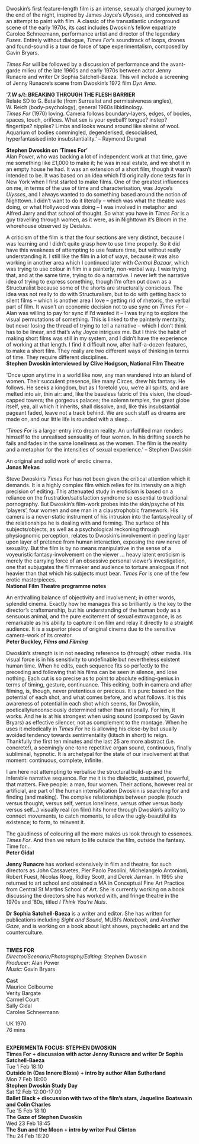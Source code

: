 

Dwoskin’s first feature-length film is an intense, sexually charged journey to the end of the night, inspired by James Joyce’s _Ulysses_, and conceived as an attempt to paint with film. A classic of the transatlantic underground scene of the early 1970s, its cast includes Dwoskin’s fellow expatriate Carolee Schneemann, performance artist and director of the legendary _Fuses_. Entirely without dialogue, _Times For_’s soundtrack of loops, drones and found-sound is a tour de force of tape experimentalism, composed by Gavin Bryars.

_Times For_ will be followed by a discussion of performance and the avant-garde milieu of the late 1960s and early 1970s between actor Jenny Runacre and writer Dr Sophia Satchell-Baeza. This will include a screening of Jenny Runacre’s scene from Dwoskin’s 1972 film _Dyn Amo_.

‘**7._W s/t_: BREAKING THROUGH THE FLESH BARRIER**  
Relate SD to G. Bataille (from Surrealist and permissiveness angles),  
W. Reich (body-psychology), general 1960s libidinology.  
_Times For_ (1970) loving. Camera follows boundary-layers, edges, of bodies, spaces, touch, orifices. What sex is your eyeball? tongue? instep? fingertips? nipples? Limbs and looks wound around like skeins of wool. Aquarium of bodies commingled, degenderised, desocialised, hyperfantasised into insubstantiality.’ – Raymond Durgnat

**Stephen Dwoskin on ‘Times For’**  
Alan Power, who was backing a lot of independent work at that time, gave me something like £1,000 to make it; he was in real estate, and we shot it in an empty house he had.  It was an extension of a short film, though it wasn’t intended to be. It was based on an idea which I’d originally done tests for in New York when I first started to make films.  One of the greatest influences on me, in terms of the use of time and characterisation, was Joyce’s _Ulysses_, and I always wanted to do something based around the notion of Nighttown. I didn’t want to do it literally – which was what the theatre was doing, or what Hollywood was doing – I was involved in metaphor and Alfred Jarry and that school of thought. So what you have in _Times For_ is a guy travelling through women, as it were, as in Nighttown it’s Bloom in the whorehouse observed by Dedalus.

A criticism of the film is that the four sections are very distinct, because I was learning and I didn’t quite grasp how to use time properly. So it did have this weakness of attempting to use feature time, but without really understanding it. I still like the film in a lot of ways, because it was also working in another area which I continued later with _Central Bazaar_, which was trying to use colour in film in a painterly, non-verbal way. I was trying that, and at the same time, trying to do a narrative. I never left the narrative idea of trying to express something, though I’m often put down as a Structuralist because some of the shorts are structurally conscious. The idea was not really to do with Structuralism, but to do with getting back to silent films – which is another area I love – getting rid of rhetoric, the verbal part of film. It wasn’t an economic decision not to use sync on _Times For_ – Alan was willing to pay for sync if I’d wanted it – I was trying to explore the visual permutations of something. This is linked to the painterly mentality, but never losing the thread of trying to tell a narrative – which I don’t think has to be linear, and that’s why Joyce intrigues me. But I think the habit of making short films was still in my system, and I didn’t have the experience of working at that length. I find it difficult now, after half-a-dozen features, to make a short film. They really are two different ways of thinking in terms of time.  They require different disciplines.  
**Stephen Dwoskin interviewed by Clive Hodgson, National Film Theatre**

‘Once upon anytime in a world like now, any man wandered into an island of women. Their succulent presence, like many Circes, drew his fantasy. He follows. He seeks a kingdom, but as I foretold you, we’re all spirits, and are melted into air, thin air: and, like the baseless fabric of this vision, the cloud-capped towers; the gorgeous palaces; the solemn temples, the great globe itself, yea, all which it inherits, shall dissolve, and, like this insubstantial pageant faded, leave not a track behind. We are such stuff as dreams are made on, and our little life is rounded with a sleep…

‘_Times For_ is a larger entry into dream reality. An unfulfilled man renders himself to the unrealised sensuality of four women. In his drifting search he fails and fades in the same loneliness as the women. The film is the reality and a metaphor for the intensities of sexual experience.’ – Stephen Dwoskin

An original and solid work of erotic cinema.  
**Jonas Mekas**

Steve Dwoskin’s _Times For_ has not been given the critical attention which it demands.  It is a highly complex film which relies for its intensity on a high precision of editing.  This attenuated study in eroticism is based on a reliance on the frustration/satisfaction syndrome so essential to traditional pornography. But Dwoskin’s film-work probes into the skin/psyche of his ‘players’, four women and one man in a claustrophobic framework.  His camera is a never-static instrument of his intrusion into the fantasy/reality of the relationships he is dealing with and forming. The surface of his subjects/objects, as well as a psychological reckoning through physiognomic perception, relates to Dwoskin’s involvement in peeling layer upon layer of pretence from human interaction, exposing the raw nerve of sexuality. But the film is by no means manipulative in the sense of a voyeuristic fantasy-involvement on the viewer … heavy latent eroticism is merely the carrying force of an obsessive personal viewer’s investigation, one that subjugates the filmmaker and audience to torture analogous if not heavier than that which his subjects must bear. _Times For_ is one of the few erotic masterpieces.  
**National Film Theatre programme notes**

An enthralling balance of objectivity and involvement; in other words, splendid cinema. Exactly how he manages this so brilliantly is the key to the director’s craftsmanship, but his understanding of the human body as a sensuous animal, and the pure excitement of sexual extravagance, is as remarkable as his ability to capture it on film and relay it directly to a straight audience. It is a superior piece of original cinema due to the sensitive camera-work of its creator.  
**Peter Buckley, _Films and Filming_**

Dwoskin’s strength is in not needing reference to (through) other media. His visual force is in his sensitivity to undefinable but nevertheless existent human time. When he edits, each sequence fits so perfectly to the preceding and following that his films can be seen in silence, and lose nothing. Each cut is so precise as to point to absolute editing-genius in terms of timing, gesture, continuance. This editing, both in camera and after filming, is, though, never pretentious or precious. It is pure: based on the potential of each shot, and what comes before, and what follows. It is this awareness of potential in each shot which seems, for Dwoskin, poetically/unconsciously determined rather than rationally. For him, it works. And he is at his strongest when using sound (composed by Gavin Bryars) as effective silencer, not as complement to the montage. When he uses it melodically in _Times For_ he is allowing his close-by but usually avoided tendency towards sentimentality (kitsch in short) to reign. Thankfully the first ten minutes and the last 25 are more abstract (i.e. concrete!), a seemingly one-tone repetitive organ sound, continuous, finally subliminal, hypnotic. It is archetypal for the state of our involvement at that moment: continuous, complete, infinite.

I am here not attempting to verbalise the structural build-up and the inferable narrative sequence. For me it is the dialectic, sustained, powerful, that matters. Five people: a man, four women. Their actions, however real or artificial, are part of the human intensification Dwoskin is searching for and finding (and making). The complex relationships between people (touch versus thought, versus self, versus loneliness, versus other versus body versus self…) visually real (on film) hits home through Dwoskin’s ability to connect movements, to catch moments, to allow the ugly-beautiful its existence; to form, to reinvent it.

The gaudiness of colouring all the more makes us look through to essences. _Times For_. And then we return to life outside the film, outside the fantasy. Time for…  
**Peter Gidal**

**Jenny Runacre** has worked extensively in film and theatre, for such directors as John Cassavetes, Pier Paolo Pasolini, Michelangelo Antonioni, Robert Fuest, Nicolas Roeg, Ridley Scott, and Derek Jarman. In 1995 she returned to art school and obtained a MA in Conceptual Fine Art Practice from Central St Martins School of Art. She is currently working on a book discussing the directors she has worked with, and fringe theatre in the 1970s and ’80s, titled _I Think You’re Nuts_.

**Dr Sophia Satchell-Baeza** is a writer and editor. She has written for publications including _Sight and Sound,_ MUBI’s _Notebook,_ and _Another Gaze_, and is working on a book about light shows, psychedelic art and the counterculture.
<br><br>

**TIMES FOR**  
_Director/Scenario/Photography/Editing_:  Stephen Dwoskin  
_Producer_: Alan Power  
_Music:_ Gavin Bryars  

**Cast**  
Maurice Colbourne  
Verity Bargate  
Carmel Court  
Sally Gidal  
Carolee Schneemann

UK 1970  
76 mins
<br><br>

**EXPERIMENTA FOCUS:  STEPHEN DWOSKIN**<br>
**Times For + discussion with actor Jenny Runacre and writer Dr Sophia Satchell-Baeza**<br>
Tue 1 Feb 18:10<br>
**Outside In (Das Innere Bloss)** **+ intro by  author Allan Sutherland**<br>
Mon 7 Feb 18:00<br>
**Stephen Dwoskin Study Day**<br>
Sat 12 Feb 12:00-17:00<br>
**Ballet Black + discussion with two of the film’s stars, Jaqueline Boatswain and Colin Charles**<br>
Tue 15 Feb 18:10<br>
**The Gaze of Stephen Dwoskin**<br>
Wed 23 Feb 18:45<br>
**The Sun and the Moon + intro by  writer Paul Clinton**<br>
Thu 24 Feb 18:20<br>
<br>
<!--stackedit_data:
eyJoaXN0b3J5IjpbMTQwMDQ4Nzg5OF19
-->